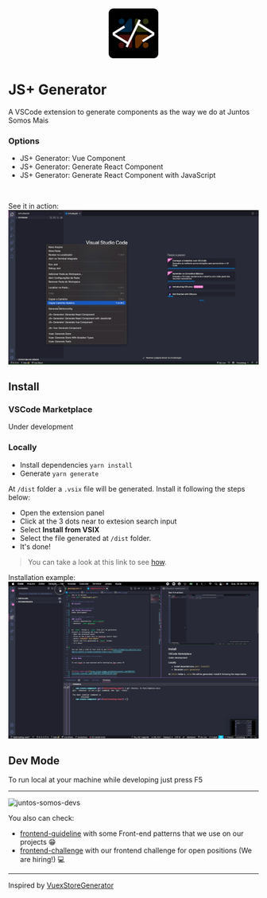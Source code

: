 <h1 align="center"><img src="./img/logo.png" alt="Venice Design System" width="100" /></h1>

# JS+ Generator
 A VSCode extension to generate components as the way we do at Juntos Somos Mais

### Options

- JS+ Generator: Vue Component
- JS+ Generator: Generate React Component
- JS+ Generator: Generate React Component with JavaScript

<br />

See it in action:
<img src="./img/example.gif">

## Install

### VSCode Marketplace
Under development

### Locally
- Install dependencies `yarn install`
- Generate  `yarn generate`


At `/dist` folder a `.vsix` file will be generated.
Install it following the steps below:
- Open the extension panel
- Click at the 3 dots near to extesion search input
- Select **Install from VSIX**
- Select the file generated at `/dist` folder.
- It's done!


> You can take a look at this link to see [how](https://community.particle.io/t/how-to-install-a-vscode-extension-from-a-vsix-file/51014).


Installation example:
<img src="./img/install.gif">

## Dev Mode

To run local at your machine while developing just press F5

---

![juntos-somos-devs](https://user-images.githubusercontent.com/3603793/131751022-fda4146c-9ada-4ad0-82fc-d8f0a73acd3f.png)

You also can check:
- [frontend-guideline](https://github.com/juntossomosmais/frontend-guideline) with some Front-end patterns that we use on our projects 😁
- [frontend-challenge](https://github.com/juntossomosmais/frontend-challenge) with our frontend challenge for open positions (We are hiring!) 💻

---

Inspired by [VuexStoreGenerator](https://github.com/ygorazambuja/VuexStoreGenerator)
